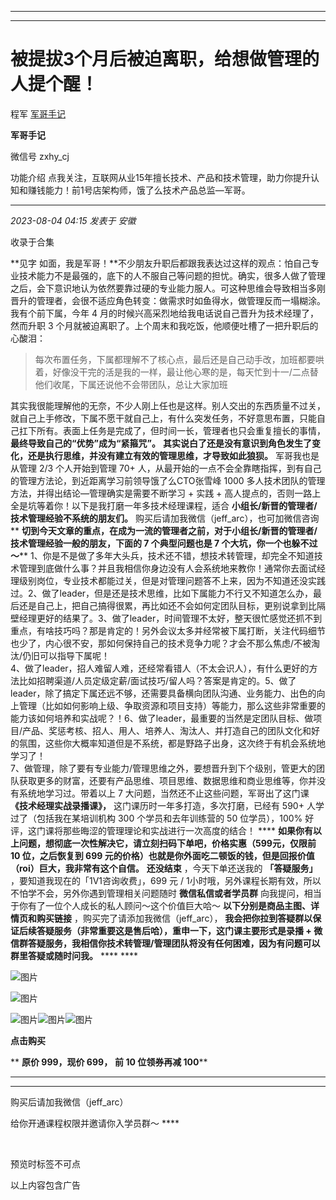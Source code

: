 ----------------------------------------
----------------------------------------
#  被提拔3个月后被迫离职，给想做管理的人提个醒！

程军  [ 军哥手记 ](javascript:void\(0\);)

**军哥手记** ![]()

微信号 zxhy_cj

功能介绍 点我关注，互联网从业15年擅长技术、产品和技术管理，助力你提升认知和赚钱能力！前1号店架构师，饿了么技术产品总监—军哥。

____

_2023-08-04 04:15_ _发表于 安徽_

收录于合集

**见字
如面，我是军哥！**不少朋友升职后都跟我表达过这样的观点：怕自己专业技术能力不是最强的，底下的人不服自己等问题的担忧。确实，很多人做了管理之后，会下意识地认为依然要靠过硬的专业能力服人。可这种思维会导致相当多刚晋升的管理者，会很不适应角色转变：做需求时如鱼得水，做管理反而一塌糊涂。我有个前下属，今年
4 月的时候兴高采烈地给我电话说自己晋升为技术经理了，然而升职 3 个月就被迫离职了。上个周末和我吃饭，他顺便吐槽了一把升职后的心酸泪：

>
> 每次布置任务，下属都理解不了核心点，最后还是自己动手改，加班都要哄着，好像没干完的活是我的一样，最让他心寒的是，每天忙到十一/二点替他们收尾，下属还说他不会带团队，总让大家加班

其实我很能理解他的无奈，不少人刚上任也是这样。别人交出的东西质量不过关，就自己上手修改，下属不愿干就自己上，有什么突发任务，不好意思布置，只能自己扛下所有。表面上任务是完成了，但时间一长，管理者也只会重复擅长的事情，
**最终导致自己的“优势”成为“紧箍咒”。** **其实说白了还是没有意识到角色发生了变化，还是执行思维，并没有建立有效的管理思维，才导致如此狼狈。**
军哥我也是从管理 2/3 个人开始到管理 70+ 人，从最开始的一点不会全靠瞎指挥，到有自己的管理方法论，到近距离学习前领导饿了么CTO张雪峰 1000
多人技术团队的管理方法，并得出结论—管理确实是需要不断学习 + 实践 + 高人提点的，否则一路上全是坑等着你！以下是我打磨一年多技术经理课程，适合
**小组长/新晋的管理者/技术管理经验不系统的朋友们。** ‍购买后请加我微信（jeff_arc），也可加微信咨询 **
**切到今天文章的重点，在成为一流的管理者之前，对于小组长/新晋的管理者/技术管理经验一般的朋友，下面的 7 个典型问题也是 7
个大坑，你一个也躲不过～****
1、你是不是做了多年大头兵，技术还不错，想技术转管理，却完全不知道技术管理到底做什么事？并且我相信你身边没有人会系统地来教你！通常你去面试经理级别岗位，专业技术都能过关，但是对管理问题答不上来，因为不知道还没实践过。2、做了leader，但是还是技术思维，比如下属能力不行又不知道怎么办，最后还是自己上，把自己搞得很累，再比如还不会如何定团队目标，更别说拿到比隔壁经理更好的结果了。3、做了leader，时间管理不太好，整天很忙感觉还抓不到重点，有啥技巧吗？那是肯定的！另外会议太多并经常被下属打断，关注代码细节也少了，内心很不安，那如何保持自己的技术竞争力呢？才会不那么焦虑/不被淘汰/仍旧可以指导下属呢！  
4、做了leader，招人难留人难，还经常看错人（不太会识人），有什么更好的方法比如招聘渠道/人员定级定薪/面试技巧/留人吗？答案是肯定的。5、做了leader，除了搞定下属还远不够，还需要具备横向团队沟通、业务能力、出色的向上管理（比如如何影响上级、争取资源和项目支持）等能力，那么这些非常重要的能力该如何培养和实战呢？！6、做了leader，最重要的当然是定团队目标、做项目/产品、奖惩考核、招人、用人、培养人、淘汰人、并打造自己的团队文化和好的氛围，这些你大概率知道但是不系统，都是野路子出身，这次终于有机会系统地学习了！  
7、做管理，除了要有专业能力/管理思维之外，要想晋升到下个级别，管更大的团队获取更多的财富，还要有产品思维、项目思维、数据思维和商业思维等，你并没有系统地学习过。带着以上
7 大问题，当然还不止这些问题，军哥出了这门课 **《技术经理实战录播课》，** 这门课历时一年多打造，多次打磨，已经有 590+
人学过了（包括我在某培训机构 300 个学员和去年训练营的 50 位学员），100% 好评，这门课将那些晦涩的管理理论和实战进行一次高度的结合！ ****
**如果你有以上问题，想彻底一次性解决它，请立刻扫码下单吧，价格实惠（599元，仅限前 10 位，之后恢复到 699
元的价格）也就是你外面吃二顿饭的钱，但是回报价值（roi）巨大，我非常有这个自信。** **还没结束** ，今天下单还送我的 **「答疑服务」**
，要知道我现在的「1V1咨询收费」，699 元 / 1小时哦，另外课程长期有效，所以不怕学不会，另外你遇到管理相关问题随时 **微信私信或者学员群**
向我提问，相当于你有了一位个人成长的私人顾问～这个价值巨大哈～ **以下分别是商品主图、详情页和购买链接** ，购买完了请添加我微信（jeff_arc），
**我会把你拉到答疑群以保证后续答疑服务（非常重要这是售后哈），重申一下，这门课主要形式是录播 +
微信群答疑服务，我相信你技术转管理/管理团队将没有任何困难，因为有问题可以群里答疑或随时问我。** **** ****

![图片](https://mmbiz.qpic.cn/mmbiz_jpg/zoS8kK5mlOkibyFjUA5WG26kImMibLnKhlexjzCIcziccGzwIxMP5sM3mYH0OdFpDic9VY1TzibK6jDbcVahYIzbibLg/640?wx_fmt=jpeg)

![图片](https://mmbiz.qpic.cn/mmbiz_jpg/zoS8kK5mlOkibyFjUA5WG26kImMibLnKhlMHBMZhsvt5Zooqkw4elCzUianyVnm6TN1ib6FiaJ6rbBsZTpXLckic88kA/640?wx_fmt=jpeg)

![图片](https://mmbiz.qpic.cn/mmbiz_png/b96CibCt70iaajvl7fD4ZCicMcjhXMp1v6UibM134tIsO1j5yqHyNhh9arj090oAL7zGhRJRq6cFqFOlDZMleLl4pw/640?wx_fmt=png&wxfrom=5&wx_lazy=1&wx_co=1)![图片](https://mmbiz.qpic.cn/mmbiz_png/b96CibCt70iaajvl7fD4ZCicMcjhXMp1v6UibM134tIsO1j5yqHyNhh9arj090oAL7zGhRJRq6cFqFOlDZMleLl4pw/640?wx_fmt=png&wxfrom=5&wx_lazy=1&wx_co=1)![图片](https://mmbiz.qpic.cn/mmbiz_png/b96CibCt70iaajvl7fD4ZCicMcjhXMp1v6UibM134tIsO1j5yqHyNhh9arj090oAL7zGhRJRq6cFqFOlDZMleLl4pw/640?wx_fmt=png&wxfrom=5&wx_lazy=1&wx_co=1)

 **点击购买**

 ** **原价 999，现价 699，** **前 10 位领券再减 100****

 ** **  
****

购买后请加我微信（jeff_arc）

给你开通课程权限并邀请你入学员群～ ****

​

预览时标签不可点

以上内容包含广告


